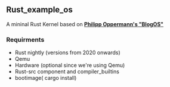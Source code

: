 ## Rust_example_os
A mininal Rust Kernel based on [**Philipp Oppermann's "BlogOS"**](https://os.phil-opp.com/)

### Requirments
- Rust nightly (versions from 2020 onwards)
- Qemu
- Hardware (optional since we're using Qemu)
- Rust-src component and compiler_builtins
- bootimage( cargo install)

